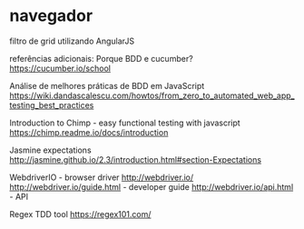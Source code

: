 # navegador
filtro de grid utilizando AngularJS

referências adicionais:
Porque BDD e cucumber?
https://cucumber.io/school

Análise de melhores práticas de BDD em JavaScript
https://wiki.dandascalescu.com/howtos/from_zero_to_automated_web_app_testing_best_practices

Introduction to Chimp - easy functional testing with javascript
https://chimp.readme.io/docs/introduction

Jasmine expectations
http://jasmine.github.io/2.3/introduction.html#section-Expectations

WebdriverIO - browser driver
http://webdriver.io/
http://webdriver.io/guide.html - developer guide
http://webdriver.io/api.html - API

Regex TDD tool
https://regex101.com/

